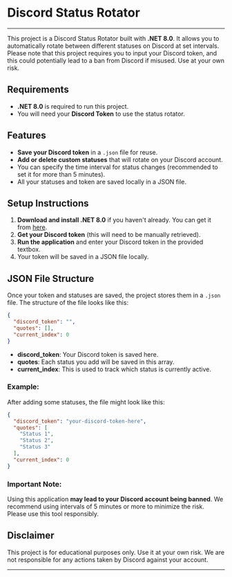 # Discord Status Rotator
---
This project is a Discord Status Rotator built with **.NET 8.0**. It allows you to automatically rotate between different statuses on Discord at set intervals. Please note that this project requires you to input your Discord token, and this could potentially lead to a ban from Discord if misused. Use at your own risk.

## Requirements
- **.NET 8.0** is required to run this project.
- You will need your **Discord Token** to use the status rotator.

## Features
- **Save your Discord token** in a `.json` file for reuse.
- **Add or delete custom statuses** that will rotate on your Discord account.
- You can specify the time interval for status changes (recommended to set it for more than 5 minutes).
- All your statuses and token are saved locally in a JSON file.

## Setup Instructions
1. **Download and install .NET 8.0** if you haven't already. You can get it from [here](https://dotnet.microsoft.com/en-us/download/dotnet/8.0).
2. **Get your Discord token** (this will need to be manually retrieved).
3. **Run the application** and enter your Discord token in the provided textbox.
4. Your token will be saved in a JSON file locally.

## JSON File Structure
Once your token and statuses are saved, the project stores them in a `.json` file. The structure of the file looks like this:

```json
{
  "discord_token": "",
  "quotes": [],
  "current_index": 0
}
```

- **discord_token**: Your Discord token is saved here.
- **quotes**: Each status you add will be saved in this array.
- **current_index**: This is used to track which status is currently active.

### Example:
After adding some statuses, the file might look like this:

```json
{
  "discord_token": "your-discord-token-here",
  "quotes": [
    "Status 1",
    "Status 2",
    "Status 3"
  ],
  "current_index": 0
}
```

### Important Note:
Using this application **may lead to your Discord account being banned**. We recommend using intervals of 5 minutes or more to minimize the risk. Please use this tool responsibly.

## Disclaimer
This project is for educational purposes only. Use it at your own risk. We are not responsible for any actions taken by Discord against your account.

---
